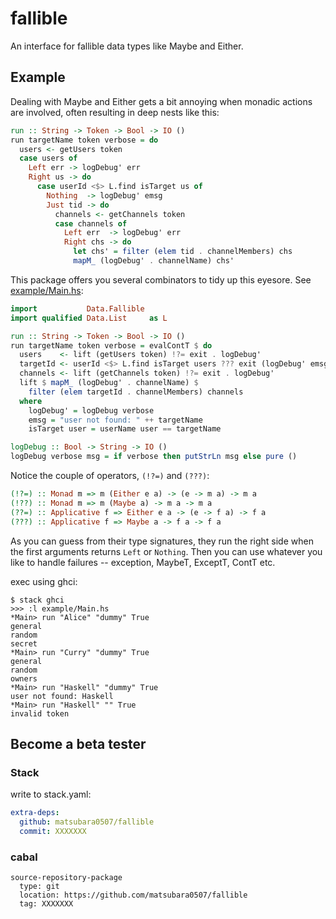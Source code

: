 # fallible

An interface for fallible data types like Maybe and Either.

## Example

Dealing with Maybe and Either gets a bit annoying when monadic actions are
involved, often resulting in deep nests like this:

```Haskell
run :: String -> Token -> Bool -> IO ()
run targetName token verbose = do
  users <- getUsers token
  case users of
    Left err -> logDebug' err
    Right us -> do
      case userId <$> L.find isTarget us of
        Nothing  -> logDebug' emsg
        Just tid -> do
          channels <- getChannels token
          case channels of
            Left err  -> logDebug' err
            Right chs -> do
              let chs' = filter (elem tid . channelMembers) chs
              mapM_ (logDebug' . channelName) chs'
```

This package offers you several combinators to tidy up this eyesore. See
[example/Main.hs](example/Main.hs):

```Haskell
import           Data.Fallible
import qualified Data.List     as L

run :: String -> Token -> Bool -> IO ()
run targetName token verbose = evalContT $ do
  users    <- lift (getUsers token) !?= exit . logDebug'
  targetId <- userId <$> L.find isTarget users ??? exit (logDebug' emsg)
  channels <- lift (getChannels token) !?= exit . logDebug'
  lift $ mapM_ (logDebug' . channelName) $
    filter (elem targetId . channelMembers) channels
  where
    logDebug' = logDebug verbose
    emsg = "user not found: " ++ targetName
    isTarget user = userName user == targetName

logDebug :: Bool -> String -> IO ()
logDebug verbose msg = if verbose then putStrLn msg else pure ()
```

Notice the couple of operators, `(!?=)` and `(???)`:

```haskell
(!?=) :: Monad m => m (Either e a) -> (e -> m a) -> m a
(!??) :: Monad m => m (Maybe a) -> m a -> m a
(??=) :: Applicative f => Either e a -> (e -> f a) -> f a
(???) :: Applicative f => Maybe a -> f a -> f a
```

As you can guess from their type signatures, they run the right side when the
first arguments returns `Left` or `Nothing`. Then you can use whatever you like
to handle failures -- exception, MaybeT, ExceptT, ContT etc.

exec using ghci:

```
$ stack ghci
>>> :l example/Main.hs
*Main> run "Alice" "dummy" True
general
random
secret
*Main> run "Curry" "dummy" True
general
random
owners
*Main> run "Haskell" "dummy" True
user not found: Haskell
*Main> run "Haskell" "" True
invalid token
```

## Become a beta tester

### Stack

write to stack.yaml:

```yaml
extra-deps:
  github: matsubara0507/fallible
  commit: XXXXXXX
```

### cabal

```
source-repository-package
  type: git
  location: https://github.com/matsubara0507/fallible
  tag: XXXXXXX
```
